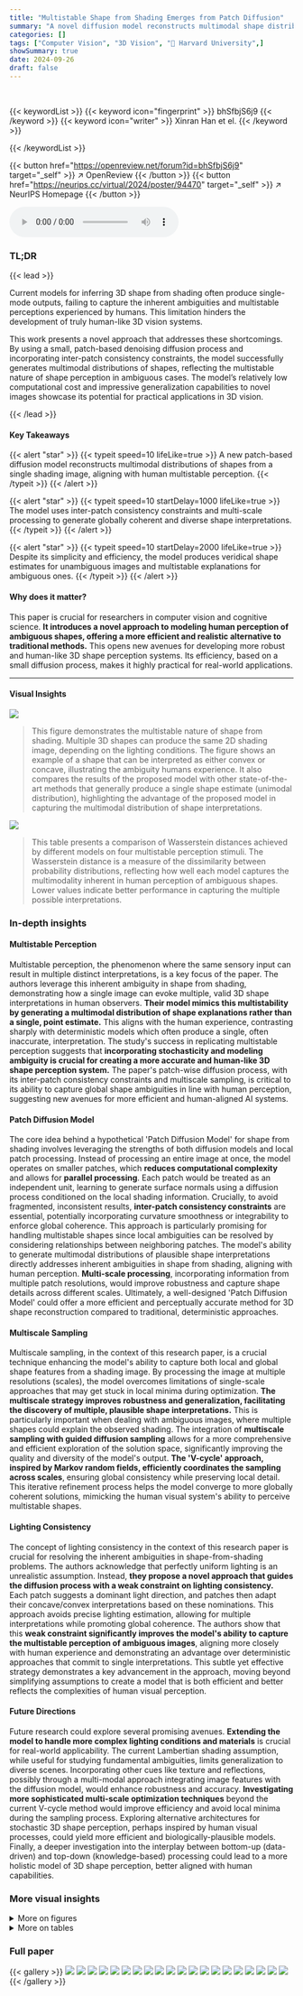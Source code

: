 ```yaml
---
title: "Multistable Shape from Shading Emerges from Patch Diffusion"
summary: "A novel diffusion model reconstructs multimodal shape distributions from shading, mirroring human multistable perception."
categories: []
tags: ["Computer Vision", "3D Vision", "🏢 Harvard University",]
showSummary: true
date: 2024-09-26
draft: false
---
```


<br>

{{< keywordList >}}
{{< keyword icon="fingerprint" >}} bhSfbjS6j9 {{< /keyword >}}
{{< keyword icon="writer" >}} Xinran Han et el. {{< /keyword >}}
 
{{< /keywordList >}}

{{< button href="https://openreview.net/forum?id=bhSfbjS6j9" target="_self" >}}
↗ OpenReview
{{< /button >}}
{{< button href="https://neurips.cc/virtual/2024/poster/94470" target="_self" >}}
↗ NeurIPS Homepage
{{< /button >}}


<audio controls>
    <source src="https://ai-paper-reviewer.com/bhSfbjS6j9/podcast.wav" type="audio/wav">
    Your browser does not support the audio element.
</audio>


### TL;DR


{{< lead >}}

Current models for inferring 3D shape from shading often produce single-mode outputs, failing to capture the inherent ambiguities and multistable perceptions experienced by humans.  This limitation hinders the development of truly human-like 3D vision systems. 

This work presents a novel approach that addresses these shortcomings.  By using a small, patch-based denoising diffusion process and incorporating inter-patch consistency constraints, the model successfully generates multimodal distributions of shapes, reflecting the multistable nature of shape perception in ambiguous cases.  The model’s relatively low computational cost and impressive generalization capabilities to novel images showcase its potential for practical applications in 3D vision.

{{< /lead >}}


#### Key Takeaways

{{< alert "star" >}}
{{< typeit speed=10 lifeLike=true >}} A new patch-based diffusion model reconstructs multimodal distributions of shapes from a single shading image, aligning with human multistable perception. {{< /typeit >}}
{{< /alert >}}

{{< alert "star" >}}
{{< typeit speed=10 startDelay=1000 lifeLike=true >}} The model uses inter-patch consistency constraints and multi-scale processing to generate globally coherent and diverse shape interpretations. {{< /typeit >}}
{{< /alert >}}

{{< alert "star" >}}
{{< typeit speed=10 startDelay=2000 lifeLike=true >}} Despite its simplicity and efficiency, the model produces veridical shape estimates for unambiguous images and multistable explanations for ambiguous ones. {{< /typeit >}}
{{< /alert >}}

#### Why does it matter?
This paper is crucial for researchers in computer vision and cognitive science. **It introduces a novel approach to modeling human perception of ambiguous shapes, offering a more efficient and realistic alternative to traditional methods.**  This opens new avenues for developing more robust and human-like 3D shape perception systems.  Its efficiency, based on a small diffusion process, makes it highly practical for real-world applications.

------
#### Visual Insights



![](https://ai-paper-reviewer.com/bhSfbjS6j9/figures_1_1.jpg)

> This figure demonstrates the multistable nature of shape from shading.  Multiple 3D shapes can produce the same 2D shading image, depending on the lighting conditions.  The figure shows an example of a shape that can be interpreted as either convex or concave, illustrating the ambiguity humans experience.  It also compares the results of the proposed model with other state-of-the-art methods that generally produce a single shape estimate (unimodal distribution), highlighting the advantage of the proposed model in capturing the multimodal distribution of shape interpretations.





![](https://ai-paper-reviewer.com/bhSfbjS6j9/tables_17_1.jpg)

> This table presents a comparison of Wasserstein distances achieved by different models on four multistable perception stimuli.  The Wasserstein distance is a measure of the dissimilarity between probability distributions, reflecting how well each model captures the multimodality inherent in human perception of ambiguous shapes. Lower values indicate better performance in capturing the multiple possible interpretations.





### In-depth insights


#### Multistable Perception
Multistable perception, the phenomenon where the same sensory input can result in multiple distinct interpretations, is a key focus of the paper.  The authors leverage this inherent ambiguity in shape from shading, demonstrating how a single image can evoke multiple, valid 3D shape interpretations in human observers.  **Their model mimics this multistability by generating a multimodal distribution of shape explanations rather than a single, point estimate.** This aligns with the human experience, contrasting sharply with deterministic models which often produce a single, often inaccurate, interpretation.  The study's success in replicating multistable perception suggests that **incorporating stochasticity and modeling ambiguity is crucial for creating a more accurate and human-like 3D shape perception system.**  The paper's patch-wise diffusion process, with its inter-patch consistency constraints and multiscale sampling, is critical to its ability to capture global shape ambiguities in line with human perception, suggesting new avenues for more efficient and human-aligned AI systems.

#### Patch Diffusion Model
The core idea behind a hypothetical 'Patch Diffusion Model' for shape from shading involves leveraging the strengths of both diffusion models and local patch processing.  Instead of processing an entire image at once, the model operates on smaller patches, which **reduces computational complexity** and allows for **parallel processing**.  Each patch would be treated as an independent unit, learning to generate surface normals using a diffusion process conditioned on the local shading information.  Crucially, to avoid fragmented, inconsistent results, **inter-patch consistency constraints** are essential, potentially incorporating curvature smoothness or integrability to enforce global coherence. This approach is particularly promising for handling multistable shapes since local ambiguities can be resolved by considering relationships between neighboring patches. The model's ability to generate multimodal distributions of plausible shape interpretations directly addresses inherent ambiguities in shape from shading, aligning with human perception.  **Multi-scale processing**, incorporating information from multiple patch resolutions, would improve robustness and capture shape details across different scales.  Ultimately, a well-designed 'Patch Diffusion Model' could offer a more efficient and perceptually accurate method for 3D shape reconstruction compared to traditional, deterministic approaches.

#### Multiscale Sampling
Multiscale sampling, in the context of this research paper, is a crucial technique enhancing the model's ability to capture both local and global shape features from a shading image. By processing the image at multiple resolutions (scales), the model overcomes limitations of single-scale approaches that may get stuck in local minima during optimization. **The multiscale strategy improves robustness and generalization, facilitating the discovery of multiple, plausible shape interpretations.** This is particularly important when dealing with ambiguous images, where multiple shapes could explain the observed shading. The integration of **multiscale sampling with guided diffusion sampling** allows for a more comprehensive and efficient exploration of the solution space, significantly improving the quality and diversity of the model's output.  **The 'V-cycle' approach, inspired by Markov random fields, efficiently coordinates the sampling across scales**, ensuring global consistency while preserving local detail.  This iterative refinement process helps the model converge to more globally coherent solutions, mimicking the human visual system's ability to perceive multistable shapes.

#### Lighting Consistency
The concept of lighting consistency in the context of this research paper is crucial for resolving the inherent ambiguities in shape-from-shading problems.  The authors acknowledge that perfectly uniform lighting is an unrealistic assumption. Instead, **they propose a novel approach that guides the diffusion process with a weak constraint on lighting consistency.** Each patch suggests a dominant light direction, and patches then adapt their concave/convex interpretations based on these nominations. This approach avoids precise lighting estimation, allowing for multiple interpretations while promoting global coherence. The authors show that this **weak constraint significantly improves the model's ability to capture the multistable perception of ambiguous images**, aligning more closely with human experience and demonstrating an advantage over deterministic approaches that commit to single interpretations. This subtle yet effective strategy demonstrates a key advancement in the approach, moving beyond simplifying assumptions to create a model that is both efficient and better reflects the complexities of human visual perception.

#### Future Directions
Future research could explore several promising avenues. **Extending the model to handle more complex lighting conditions and materials** is crucial for real-world applicability.  The current Lambertian shading assumption, while useful for studying fundamental ambiguities, limits generalization to diverse scenes. Incorporating other cues like texture and reflections, possibly through a multi-modal approach integrating image features with the diffusion model, would enhance robustness and accuracy.  **Investigating more sophisticated multi-scale optimization techniques** beyond the current V-cycle method would improve efficiency and avoid local minima during the sampling process.  Exploring alternative architectures for stochastic 3D shape perception, perhaps inspired by human visual processes,  could yield more efficient and biologically-plausible models.  Finally, a deeper investigation into the interplay between bottom-up (data-driven) and top-down (knowledge-based) processing could lead to a more holistic model of 3D shape perception, better aligned with human capabilities.


### More visual insights

<details>
<summary>More on figures
</summary>


![](https://ai-paper-reviewer.com/bhSfbjS6j9/figures_2_1.jpg)

> This figure shows a schematic of the proposed multiscale patch diffusion model. (a) Training: The model is trained using cropped patches from synthetic images of everyday objects and their corresponding normal fields.  A small diffusion model learns to denoise the normal field given the patch's intensity and a random sample. (b) Inference: During inference, the model is applied to non-overlapping patches in parallel. Inter-patch consistency constraints are used to guide the diffusion process to minimize curvature smoothness and integrability losses. This multi-scale approach allows the model to capture global ambiguities in the shading image.


![](https://ai-paper-reviewer.com/bhSfbjS6j9/figures_4_1.jpg)

> This figure illustrates the multiscale sampling process used in the model.  A V-cycle approach is used, iteratively refining the predictions at different scales (fine-to-coarse-to-fine). The 'Inject Noise & Resume Sampling (N&R)' step injects noise into an earlier timestep and then resumes the sampling process at that scale.  Additionally, the 'Lighting Consistency Guidance (LCG)' step uses a global constraint on lighting to help coordinate the predictions across patches.


![](https://ai-paper-reviewer.com/bhSfbjS6j9/figures_6_1.jpg)

> This figure shows ablation studies and a comparison to human perception. The left part demonstrates the importance of each component (random sampling, single-scale spatial consistency, multi-scale spatial consistency, and lighting consistency) in achieving multistable perception. The right part compares depth cross-sections from the model's convex mode with those reported from human subjects, showing a qualitative similarity.


![](https://ai-paper-reviewer.com/bhSfbjS6j9/figures_6_2.jpg)

> This figure compares the performance of the proposed model with several state-of-the-art methods on various synthetic test surfaces with ambiguous shapes (convex/concave). The results demonstrate that the proposed model produces more accurate and diverse reconstructions compared to existing methods, highlighting its ability to capture the multistability of shape perception.


![](https://ai-paper-reviewer.com/bhSfbjS6j9/figures_7_1.jpg)

> This figure compares the performance of the proposed model and Wonder3D in generating normal field samples for ambiguous shapes.  t-SNE plots visualize the distribution of 100 samples from each model, alongside the two theoretically possible normal distributions (under directional lighting) and a flat surface.  The Wasserstein distance, a measure of the difference between the sample distributions and the reference distribution, is reported for each model. The results show that the proposed model is more accurate and encompasses both possible interpretations, while Wonder3D's samples are less diverse and less accurate.


![](https://ai-paper-reviewer.com/bhSfbjS6j9/figures_7_2.jpg)

> This figure shows the results of applying the model to real-world ambiguous images.  (a) demonstrates the impact of enforcing lighting consistency on the multistability of the 'plates' image. (b) showcases the model's generalization ability to various lighting conditions and surface properties (matte vs. glossy) by producing plausible multistable interpretations for real-world images.


![](https://ai-paper-reviewer.com/bhSfbjS6j9/figures_8_1.jpg)

> The figure shows qualitative and quantitative results of the proposed model on real images from the web and from a shape from shading dataset [54]. The left part shows reconstructed normals and depth maps for a real image with comparisons against ground truth. The right part shows the median angular error between model predictions and ground truth normals for multiple images and compares this error against existing methods.


![](https://ai-paper-reviewer.com/bhSfbjS6j9/figures_13_1.jpg)

> This figure presents ablation studies and a comparison of the model's output to human perception. The left side shows the effect of removing individual components of the model (multi-scale sampling, spatial consistency, lighting consistency). The right side shows depth cross-sections from the model's output compared to cross-sections from human perception studies, highlighting the similarity of relief-like variations.


![](https://ai-paper-reviewer.com/bhSfbjS6j9/figures_14_1.jpg)

> This figure compares the performance of the proposed model against other state-of-the-art methods on synthetic test images. Each row shows a different test image and its corresponding depth map generated by each method.  The 'Reference' column shows the ground truth shapes used to render the input images.  The results highlight the superior accuracy and diversity of the proposed model in capturing various reconstructions compared to existing methods.


![](https://ai-paper-reviewer.com/bhSfbjS6j9/figures_15_1.jpg)

> This figure compares the results of applying the model to a small image of a perfectly quadratic surface, once trained on images of everyday objects and once trained on images of cubic spline surfaces.  When trained on the spline surfaces, the results tightly cluster around the four theoretically possible interpretations of such an image (convex, concave, and two saddle shapes). When trained on everyday objects, the model produces more diverse results, showing the influence of the training data on the model's ability to interpret ambiguous shading.


![](https://ai-paper-reviewer.com/bhSfbjS6j9/figures_16_1.jpg)

> This figure compares the results of different shape-from-shading models on two ambiguous images. The first row shows images from Kunsberg and Zucker (2021) that can be interpreted as either convex or concave shapes.  The second row displays an image from Nartker et al. (2017) of small bumps, which also has multiple possible interpretations. For each image, the figure shows the normal maps produced by the authors' model (Ours), Wonder3D, SIRFS, Derender3D, Marigold, and Depth Anything.  The different models produce varied interpretations, showcasing the ambiguity inherent in shape-from-shading and demonstrating the authors' model's ability to capture multiple interpretations.


![](https://ai-paper-reviewer.com/bhSfbjS6j9/figures_16_2.jpg)

> This figure compares the results of different shape reconstruction models on various synthetic images with directional lighting. Each image has an ambiguous interpretation (convex or concave). The 'Reference' column shows the ground truth shapes used to render the images, illustrating the ambiguity. The 'Ours' column showcases the model's reconstructions, highlighting its ability to generate multiple interpretations, accurately representing the multimodal nature of human perception in ambiguous situations. In contrast, other models produce less accurate and less diverse output, often failing to capture the full range of possibilities.


![](https://ai-paper-reviewer.com/bhSfbjS6j9/figures_17_1.jpg)

> This figure compares the results of applying the proposed model to a 16x16 image of an exactly quadratic surface under directional lighting.  Two training scenarios are shown: one using images of spline surfaces, and another using images of everyday objects. The t-SNE visualizations show that when trained on spline surfaces, the model's outputs cluster around four distinct mathematical interpretations (convex, concave, and two saddle shapes), aligning with theoretical predictions.  However, when trained on everyday objects, the outputs exhibit greater diversity, suggesting that the model's learned representation is more nuanced and less constrained by this specific mathematical case.


![](https://ai-paper-reviewer.com/bhSfbjS6j9/figures_18_1.jpg)

> This figure shows the ablation study on lighting distribution in the training set. Two models are trained with different lighting distributions: Model A with uniform lighting and Model B with 80% of images lit from above.  The t-SNE plots and samples demonstrate how the lighting bias in the training data affects the model's ability to generate both convex and concave interpretations of ambiguous shapes. Model A produces a more balanced distribution, while Model B shows a bias towards concave interpretations, highlighting the influence of training data on model behavior.


</details>




<details>
<summary>More on tables
</summary>


![](https://ai-paper-reviewer.com/bhSfbjS6j9/tables_17_2.jpg)
> This table presents a quantitative comparison of different shape from shading models on a benchmark dataset.  The models are evaluated based on the median angular error of their normal field predictions.  The error is calculated as the angle between the predicted normal and the ground truth normal at each pixel. The results are averaged across the top 5 predictions from 50 independent model runs for the diffusion-based models, reflecting the inherent stochasticity of these approaches.

![](https://ai-paper-reviewer.com/bhSfbjS6j9/tables_18_1.jpg)
> This table presents the multiscale optimization schedule used in the paper's experiments. It details the resolution, guidance rate, lighting guidance application, noise injection and resume sampling (N&R) starting timestep, and runtime for both perception stimuli and captured photo experiments.  The schedule involves a sequence of resolutions, with parameters adjusted for each resolution to improve the optimization process and balance speed and quality. The use of V-cycle, noise injection, and guidance are explained in the paper.

</details>




### Full paper

{{< gallery >}}
<img src="https://ai-paper-reviewer.com/bhSfbjS6j9/1.png" class="grid-w50 md:grid-w33 xl:grid-w25" />
<img src="https://ai-paper-reviewer.com/bhSfbjS6j9/2.png" class="grid-w50 md:grid-w33 xl:grid-w25" />
<img src="https://ai-paper-reviewer.com/bhSfbjS6j9/3.png" class="grid-w50 md:grid-w33 xl:grid-w25" />
<img src="https://ai-paper-reviewer.com/bhSfbjS6j9/4.png" class="grid-w50 md:grid-w33 xl:grid-w25" />
<img src="https://ai-paper-reviewer.com/bhSfbjS6j9/5.png" class="grid-w50 md:grid-w33 xl:grid-w25" />
<img src="https://ai-paper-reviewer.com/bhSfbjS6j9/6.png" class="grid-w50 md:grid-w33 xl:grid-w25" />
<img src="https://ai-paper-reviewer.com/bhSfbjS6j9/7.png" class="grid-w50 md:grid-w33 xl:grid-w25" />
<img src="https://ai-paper-reviewer.com/bhSfbjS6j9/8.png" class="grid-w50 md:grid-w33 xl:grid-w25" />
<img src="https://ai-paper-reviewer.com/bhSfbjS6j9/9.png" class="grid-w50 md:grid-w33 xl:grid-w25" />
<img src="https://ai-paper-reviewer.com/bhSfbjS6j9/10.png" class="grid-w50 md:grid-w33 xl:grid-w25" />
<img src="https://ai-paper-reviewer.com/bhSfbjS6j9/11.png" class="grid-w50 md:grid-w33 xl:grid-w25" />
<img src="https://ai-paper-reviewer.com/bhSfbjS6j9/12.png" class="grid-w50 md:grid-w33 xl:grid-w25" />
<img src="https://ai-paper-reviewer.com/bhSfbjS6j9/13.png" class="grid-w50 md:grid-w33 xl:grid-w25" />
<img src="https://ai-paper-reviewer.com/bhSfbjS6j9/14.png" class="grid-w50 md:grid-w33 xl:grid-w25" />
<img src="https://ai-paper-reviewer.com/bhSfbjS6j9/15.png" class="grid-w50 md:grid-w33 xl:grid-w25" />
<img src="https://ai-paper-reviewer.com/bhSfbjS6j9/16.png" class="grid-w50 md:grid-w33 xl:grid-w25" />
<img src="https://ai-paper-reviewer.com/bhSfbjS6j9/17.png" class="grid-w50 md:grid-w33 xl:grid-w25" />
<img src="https://ai-paper-reviewer.com/bhSfbjS6j9/18.png" class="grid-w50 md:grid-w33 xl:grid-w25" />
<img src="https://ai-paper-reviewer.com/bhSfbjS6j9/19.png" class="grid-w50 md:grid-w33 xl:grid-w25" />
<img src="https://ai-paper-reviewer.com/bhSfbjS6j9/20.png" class="grid-w50 md:grid-w33 xl:grid-w25" />
{{< /gallery >}}